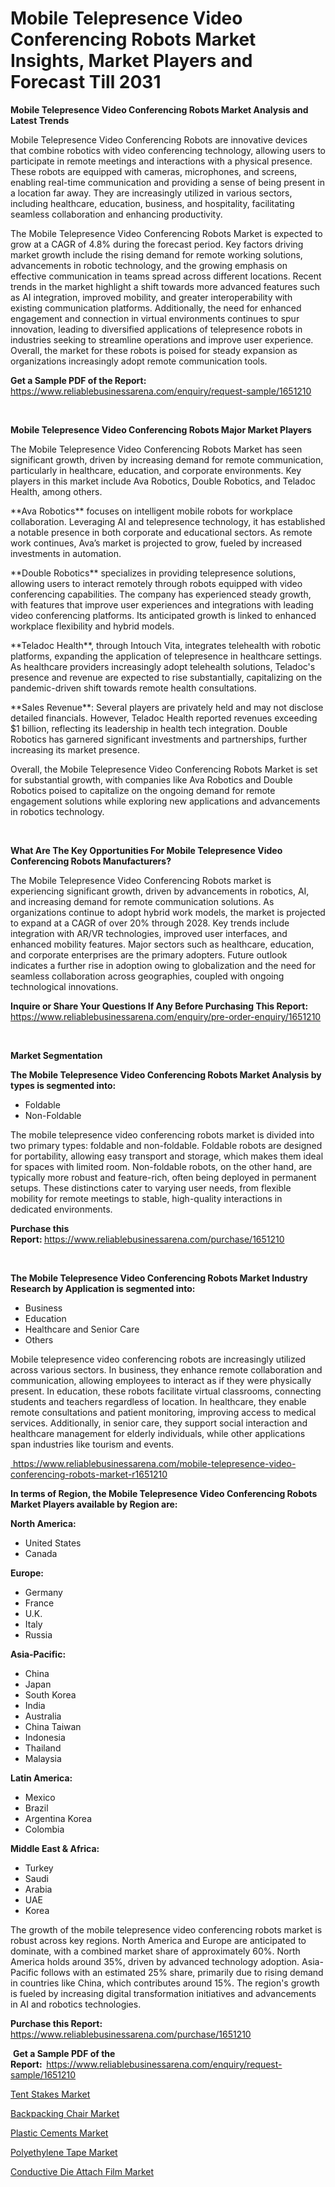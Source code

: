 <p><h1>Mobile Telepresence Video Conferencing Robots Market Insights, Market Players and Forecast Till 2031</h1></p><p><strong>Mobile Telepresence Video Conferencing Robots Market Analysis and Latest Trends</strong></p>
<p><p>Mobile Telepresence Video Conferencing Robots are innovative devices that combine robotics with video conferencing technology, allowing users to participate in remote meetings and interactions with a physical presence. These robots are equipped with cameras, microphones, and screens, enabling real-time communication and providing a sense of being present in a location far away. They are increasingly utilized in various sectors, including healthcare, education, business, and hospitality, facilitating seamless collaboration and enhancing productivity.</p><p>The Mobile Telepresence Video Conferencing Robots Market is expected to grow at a CAGR of 4.8% during the forecast period. Key factors driving market growth include the rising demand for remote working solutions, advancements in robotic technology, and the growing emphasis on effective communication in teams spread across different locations. Recent trends in the market highlight a shift towards more advanced features such as AI integration, improved mobility, and greater interoperability with existing communication platforms. Additionally, the need for enhanced engagement and connection in virtual environments continues to spur innovation, leading to diversified applications of telepresence robots in industries seeking to streamline operations and improve user experience. Overall, the market for these robots is poised for steady expansion as organizations increasingly adopt remote communication tools.</p></p>
<p><strong>Get a Sample PDF of the Report:&nbsp;</strong> <a href="https://www.reliablebusinessarena.com/enquiry/request-sample/1651210?utm_campaign=1349&utm_medium=2&utm_source=Github&utm_content=ia&utm_term=26092024&utm_id=mobile-telepresence-video-conferencing-robots">https://www.reliablebusinessarena.com/enquiry/request-sample/1651210</a></p>
<p>&nbsp;</p>
<p><strong>Mobile Telepresence Video Conferencing Robots Major Market Players</strong></p>
<p><p>The Mobile Telepresence Video Conferencing Robots Market has seen significant growth, driven by increasing demand for remote communication, particularly in healthcare, education, and corporate environments. Key players in this market include Ava Robotics, Double Robotics, and Teladoc Health, among others.</p><p>**Ava Robotics** focuses on intelligent mobile robots for workplace collaboration. Leveraging AI and telepresence technology, it has established a notable presence in both corporate and educational sectors. As remote work continues, Ava’s market is projected to grow, fueled by increased investments in automation.</p><p>**Double Robotics** specializes in providing telepresence solutions, allowing users to interact remotely through robots equipped with video conferencing capabilities. The company has experienced steady growth, with features that improve user experiences and integrations with leading video conferencing platforms. Its anticipated growth is linked to enhanced workplace flexibility and hybrid models.</p><p>**Teladoc Health**, through Intouch Vita, integrates telehealth with robotic platforms, expanding the application of telepresence in healthcare settings. As healthcare providers increasingly adopt telehealth solutions, Teladoc's presence and revenue are expected to rise substantially, capitalizing on the pandemic-driven shift towards remote health consultations.</p><p>**Sales Revenue**: Several players are privately held and may not disclose detailed financials. However, Teladoc Health reported revenues exceeding $1 billion, reflecting its leadership in health tech integration. Double Robotics has garnered significant investments and partnerships, further increasing its market presence.</p><p>Overall, the Mobile Telepresence Video Conferencing Robots Market is set for substantial growth, with companies like Ava Robotics and Double Robotics poised to capitalize on the ongoing demand for remote engagement solutions while exploring new applications and advancements in robotics technology.</p></p>
<p>&nbsp;</p>
<p><strong>What Are The Key Opportunities For Mobile Telepresence Video Conferencing Robots Manufacturers?</strong></p>
<p><p>The Mobile Telepresence Video Conferencing Robots market is experiencing significant growth, driven by advancements in robotics, AI, and increasing demand for remote communication solutions. As organizations continue to adopt hybrid work models, the market is projected to expand at a CAGR of over 20% through 2028. Key trends include integration with AR/VR technologies, improved user interfaces, and enhanced mobility features. Major sectors such as healthcare, education, and corporate enterprises are the primary adopters. Future outlook indicates a further rise in adoption owing to globalization and the need for seamless collaboration across geographies, coupled with ongoing technological innovations.</p></p>
<p><strong>Inquire or Share Your Questions If Any Before Purchasing This Report:</strong> <a href="https://www.reliablebusinessarena.com/enquiry/pre-order-enquiry/1651210?utm_campaign=1349&utm_medium=2&utm_source=Github&utm_content=ia&utm_term=26092024&utm_id=mobile-telepresence-video-conferencing-robots">https://www.reliablebusinessarena.com/enquiry/pre-order-enquiry/1651210</a></p>
<p>&nbsp;</p>
<p><strong>Market Segmentation</strong></p>
<p><strong>The Mobile Telepresence Video Conferencing Robots Market Analysis by types is segmented into:</strong></p>
<p><ul><li>Foldable</li><li>Non-Foldable</li></ul></p>
<p><p>The mobile telepresence video conferencing robots market is divided into two primary types: foldable and non-foldable. Foldable robots are designed for portability, allowing easy transport and storage, which makes them ideal for spaces with limited room. Non-foldable robots, on the other hand, are typically more robust and feature-rich, often being deployed in permanent setups. These distinctions cater to varying user needs, from flexible mobility for remote meetings to stable, high-quality interactions in dedicated environments.</p></p>
<p><strong>Purchase this Report:&nbsp;</strong><a href="https://www.reliablebusinessarena.com/purchase/1651210?utm_campaign=1349&utm_medium=2&utm_source=Github&utm_content=ia&utm_term=26092024&utm_id=mobile-telepresence-video-conferencing-robots">https://www.reliablebusinessarena.com/purchase/1651210</a></p>
<p>&nbsp;</p>
<p><strong>The Mobile Telepresence Video Conferencing Robots Market Industry Research by Application is segmented into:</strong></p>
<p><ul><li>Business</li><li>Education</li><li>Healthcare and Senior Care</li><li>Others</li></ul></p>
<p><p>Mobile telepresence video conferencing robots are increasingly utilized across various sectors. In business, they enhance remote collaboration and communication, allowing employees to interact as if they were physically present. In education, these robots facilitate virtual classrooms, connecting students and teachers regardless of location. In healthcare, they enable remote consultations and patient monitoring, improving access to medical services. Additionally, in senior care, they support social interaction and healthcare management for elderly individuals, while other applications span industries like tourism and events.</p></p>
<p><a href="https://www.reliablebusinessarena.com/mobile-telepresence-video-conferencing-robots-market-r1651210?utm_campaign=1349&utm_medium=2&utm_source=Github&utm_content=ia&utm_term=26092024&utm_id=mobile-telepresence-video-conferencing-robots">&nbsp;https://www.reliablebusinessarena.com/mobile-telepresence-video-conferencing-robots-market-r1651210</a></p>
<p><strong>In terms of Region, the Mobile Telepresence Video Conferencing Robots Market Players available by Region are:</strong></p>
<p>
    <p> <strong> North America: </strong>
        <ul>
            <li>United States</li>
            <li>Canada</li>
        </ul>
        </p> 
    <p> <strong> Europe: </strong>
        <ul>
            <li>Germany</li>
            <li>France</li>
            <li>U.K.</li>
            <li>Italy</li>
            <li>Russia</li>
        </ul>
        </p> 
    <p> <strong> Asia-Pacific: </strong>
        <ul>
            <li>China</li>
            <li>Japan</li>
            <li>South Korea</li>
            <li>India</li>
            <li>Australia</li>
            <li>China Taiwan</li>
            <li>Indonesia</li>
            <li>Thailand</li>
            <li>Malaysia</li>
        </ul>
        </p> 
    <p> <strong> Latin America: </strong>
        <ul>
            <li>Mexico</li>
            <li>Brazil</li>
            <li>Argentina Korea</li>
            <li>Colombia</li>
        </ul>
        </p> 
    <p> <strong> Middle East & Africa: </strong>
        <ul>
            <li>Turkey</li>
            <li>Saudi</li>
            <li>Arabia</li>
            <li>UAE</li>
            <li>Korea</li>
        </ul>
    </p>
    </p>
<p><p>The growth of the mobile telepresence video conferencing robots market is robust across key regions. North America and Europe are anticipated to dominate, with a combined market share of approximately 60%. North America holds around 35%, driven by advanced technology adoption. Asia-Pacific follows with an estimated 25% share, primarily due to rising demand in countries like China, which contributes around 15%. The region's growth is fueled by increasing digital transformation initiatives and advancements in AI and robotics technologies.</p></p>
<p><strong>Purchase this Report: </strong><a href="https://www.reliablebusinessarena.com/purchase/1651210?utm_campaign=1349&utm_medium=2&utm_source=Github&utm_content=ia&utm_term=26092024&utm_id=mobile-telepresence-video-conferencing-robots">https://www.reliablebusinessarena.com/purchase/1651210</a></p>
<p>&nbsp;<strong>Get a Sample PDF of the Report:&nbsp;&nbsp;</strong><a href="https://www.reliablebusinessarena.com/enquiry/request-sample/1651210?utm_campaign=1349&utm_medium=2&utm_source=Github&utm_content=ia&utm_term=26092024&utm_id=mobile-telepresence-video-conferencing-robots">https://www.reliablebusinessarena.com/enquiry/request-sample/1651210</a></p>
<p><strong></strong></p>
<p><p><a href="https://issuu.com/reportprime-2/docs/tent-stakes-market-size-2030.pptx_ed905564cdc72a?utm_campaign=1349&utm_medium=2&utm_source=Github&utm_content=ia&utm_term=26092024&utm_id=mobile-telepresence-video-conferencing-robots">Tent Stakes Market</a></p><p><a href="https://issuu.com/reportprime-2/docs/backpacking-chair-market-size-2030._179bbdbb369e86?utm_campaign=1349&utm_medium=2&utm_source=Github&utm_content=ia&utm_term=26092024&utm_id=mobile-telepresence-video-conferencing-robots">Backpacking Chair Market</a></p><p><a href="https://www.linkedin.com/pulse/emerging-plastic-cements-market-opportunities-analysis-investors-efqbc?utm_campaign=1349&utm_medium=2&utm_source=Github&utm_content=ia&utm_term=26092024&utm_id=mobile-telepresence-video-conferencing-robots">Plastic Cements Market</a></p><p><a href="https://www.linkedin.com/pulse/driving-factors-behind-polyethylene-tape-market-trends-applications-g7ovc?utm_campaign=1349&utm_medium=2&utm_source=Github&utm_content=ia&utm_term=26092024&utm_id=mobile-telepresence-video-conferencing-robots">Polyethylene Tape Market</a></p><p><a href="https://www.linkedin.com/pulse/global-conductive-die-attach-film-market-size-trends-analysis-tfrpc?utm_campaign=1349&utm_medium=2&utm_source=Github&utm_content=ia&utm_term=26092024&utm_id=mobile-telepresence-video-conferencing-robots">Conductive Die Attach Film Market</a></p></p>